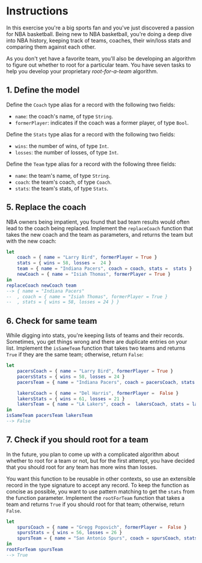 # Instructions

In this exercise you're a big sports fan and you've just discovered a passion for NBA basketball.
Being new to NBA basketball, you're doing a deep dive into NBA history, keeping track of teams, coaches, their win/loss stats and comparing them against each other.

As you don't yet have a favorite team, you'll also be developing an algorithm to figure out whether to root for a particular team.
You have seven tasks to help you develop your proprietary _root-for-a-team_ algorithm.

## 1. Define the model

Define the `Coach` type alias for a record with the following two fields:

- `name`: the coach's name, of type `String`.
- `formerPlayer`: indicates if the coach was a former player, of type `Bool`.

Define the `Stats` type alias for a record with the following two fields:

- `wins`: the number of wins, of type `Int`.
- `losses`: the number of losses, of type `Int`.

Define the `Team` type alias for a record with the following three fields:

- `name`: the team's name, of type `String`.
- `coach`: the team's coach, of type `Coach`.
- `stats`: the team's stats, of type `Stats`.

## 5. Replace the coach

NBA owners being impatient, you found that bad team results would often lead to the coach being replaced.
Implement the `replaceCoach` function that takes the new coach and the team as parameters, and returns the team but with the new coach:

```elm
let
    coach = { name = "Larry Bird", formerPlayer = True }
    stats = { wins = 58, losses =  24 }
    team = { name = "Indiana Pacers", coach = coach, stats =  stats }
    newCoach = { name = "Isiah Thomas", formerPlayer = True }
in
replaceCoach newCoach team
--> { name = "Indiana Pacers"
--  , coach = { name = "Isiah Thomas", formerPlayer = True }
--  , stats = { wins = 58, losses = 24 } }
```

## 6. Check for same team

While digging into stats, you're keeping lists of teams and their records.
Sometimes, you get things wrong and there are duplicate entries on your list.
Implement the `isSameTeam` function that takes two teams and returns `True` if they are the same team; otherwise, return `False`:

```elm
let
    pacersCoach = { name = "Larry Bird", formerPlayer = True }
    pacersStats = { wins = 58, losses = 24 }
    pacersTeam = { name = "Indiana Pacers", coach = pacersCoach, stats = pacersStats }

    lakersCoach = { name = "Del Harris", formerPlayer =  False }
    lakersStats = { wins = 61, losses = 21 }
    lakersTeam = { name = "LA Lakers", coach =  lakersCoach, stats = lakersStats }
in
isSameTeam pacersTeam lakersTeam
--> False
```

## 7. Check if you should root for a team

In the future, you plan to come up with a complicated algorithm about whether to root for a team or not, but for the first attempt, you have decided that you should root for any team has more wins than losses.

You want this function to be reusable in other contexts, so use an extensible record in the type signature to accept any record.
To keep the function as concise as possible, you want to use pattern matching to get the `stats` from the function parameter.
Implement the `rootForTeam` function that takes a team and returns `True` if you should root for that team; otherwise, return `False`.

```elm
let
    spursCoach = { name = "Gregg Popovich", formerPlayer =  False }
    spursStats = { wins = 56, losses = 26 }
    spursTeam = { name = "San Antonio Spurs", coach = spursCoach, stats = spursStats }
in
rootForTeam spursTeam
--> True
```
